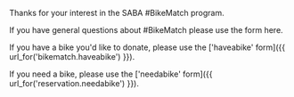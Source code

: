 Thanks for your interest in the SABA #BikeMatch program.

If you have general questions about #BikeMatch please use the form here.

If you have a bike you'd like to donate, please use the ['haveabike' form]({{ url_for('bikematch.haveabike') }}).

If you need a bike, please use the ['needabike' form]({{ url_for('reservation.needabike') }}).
